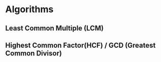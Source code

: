 # Algorithms

## Least Common Multiple (LCM)
## Highest Common Factor(HCF) / GCD (Greatest Common Divisor)
